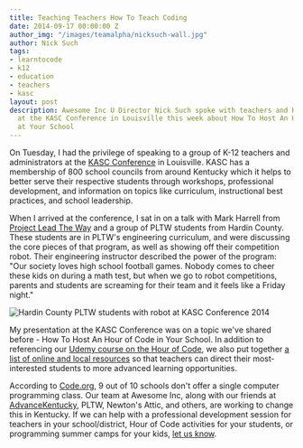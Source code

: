 ```yaml
---
title: Teaching Teachers How To Teach Coding
date: 2014-09-17 00:00:00 Z
author_img: "/images/teamalpha/nicksuch-wall.jpg"
author: Nick Such
tags:
- learntocode
- k12
- education
- teachers
- kasc
layout: post
description: Awesome Inc U Director Nick Such spoke with teachers and K-12 administrators
  at the KASC Conference in Louisville this week about How To Host An Hour of Code
  at Your School
---
```


On Tuesday, I had the privilege of speaking to a group of K-12 teachers and administrators at the [KASC Conference](http://www.kasc.net/2010/?page_id=26) in Louisville. KASC has a membership of 800 school councils from around Kentucky which it helps to better serve their respective students through workshops, professional development, and information on topics like curriculum, instructional best practices, and school leadership. 

<!--more-->

When I arrived at the conference, I sat in on a talk with Mark Harrell from [Project Lead The Way](http://www.pltwky.org) and a group of PLTW students from Hardin County. These students are in PLTW's engineering curriculum, and were discussing the core pieces of that program, as well as showing off their competition robot. Their engineering instructor described the power of the program: "Our society loves high school football games. Nobody comes to cheer these kids on during a math test, but when we go to robot competitions, parents and students are screaming for their team and it feels like a Friday night."

![Hardin County PLTW students with robot at KASC Conference 2014](/images/blog/kasc-pltw-robot.jpg)

My presentation at the KASC Conference was on a topic we've shared before - How To Host An Hour of Code in Your School. In addition to referencing our [Udemy course on the Hour of Code](https://www.udemy.com/hourofcode/), we also put together [a list of online and local resources](http://bit.ly/codekasc) so that teachers can direct their most-interested students to more advanced learning opportunities.

According to [Code.org](http://code.org/stats), 9 out of 10 schools don't offer a single computer programming class. Our team at Awesome Inc, along with our friends at [AdvanceKentucky](http://www.advancekentucky.com/kycoders?showall=1&limitstart=), PLTW, Newton's Attic, and others, are working to change this in Kentucky. If we can help with a professional development session for teachers in your school/district, Hour of Code activities for your students, or programming summer camps for your kids, [let us know](mailto:founders@awesomeinc.org?Subject=Awesome%20Inc%20U%20K-12%20training).